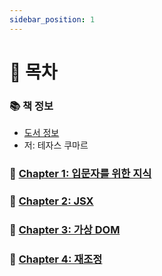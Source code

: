```yaml
---
sidebar_position: 1
---
```


# 🚀 목차

### 📚 책 정보
- [도서 정보](https://product.kyobobook.co.kr/detail/S000214977649)
- 저: 테자스 쿠마르

### 🎈 [Chapter 1: 입문자를 위한 지식](/docs/etc/fluent-react/chapter-1)

### 🎈 [Chapter 2: JSX](/docs/etc/fluent-react/chapter-2)

### 🎈 [Chapter 3: 가상 DOM](/docs/etc/fluent-react/chapter-3)

### 🎈 [Chapter 4: 재조정](/docs/etc/fluent-react/chapter-4)
